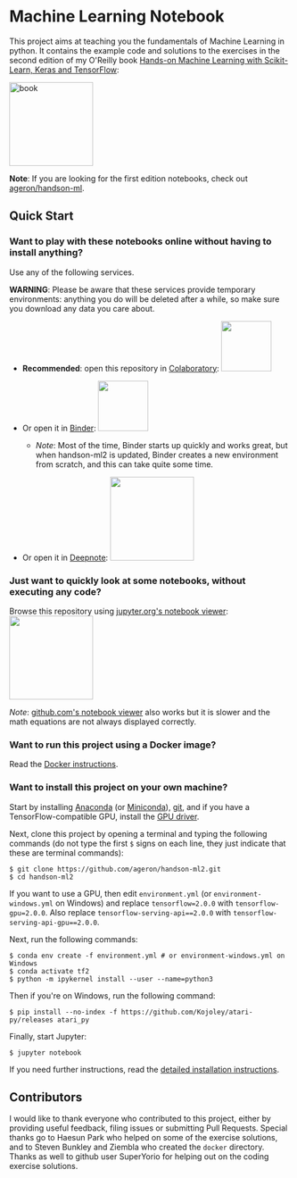 Machine Learning Notebook
==========================

This project aims at teaching you the fundamentals of Machine Learning in
python. It contains the example code and solutions to the exercises in the second edition of my O'Reilly book [Hands-on Machine Learning with Scikit-Learn, Keras and TensorFlow](https://www.oreilly.com/library/view/hands-on-machine-learning/9781492032632/):

<img src="https://images-na.ssl-images-amazon.com/images/I/51aqYc1QyrL._SX379_BO1,204,203,200_.jpg" title="book" width="150" />

**Note**: If you are looking for the first edition notebooks, check out [ageron/handson-ml](https://github.com/ageron/handson-ml).

## Quick Start

### Want to play with these notebooks online without having to install anything?
Use any of the following services.

**WARNING**: Please be aware that these services provide temporary environments: anything you do will be deleted after a while, so make sure you download any data you care about.

* **Recommended**: open this repository in [Colaboratory](https://colab.research.google.com/github/ageron/handson-ml2/blob/master/):
<a href="https://colab.research.google.com/github/ageron/handson-ml2/blob/master/"><img src="https://colab.research.google.com/img/colab_favicon.ico" width="90" /></a>

* Or open it in [Binder](https://mybinder.org/v2/gh/ageron/handson-ml2/master):
<a href="https://mybinder.org/v2/gh/ageron/handson-ml2/master"><img src="https://matthiasbussonnier.com/posts/img/binder_logo_128x128.png" width="90" /></a>

  * _Note_: Most of the time, Binder starts up quickly and works great, but when handson-ml2 is updated, Binder creates a new environment from scratch, and this can take quite some time.

* Or open it in [Deepnote](https://beta.deepnote.com/launch?template=data-science&url=https%3A//github.com/ageron/handson-ml2/blob/master/index.ipynb):
<a href="https://beta.deepnote.com/launch?template=data-science&url=https%3A//github.com/ageron/handson-ml2/blob/master/index.ipynb"><img src="https://www.deepnote.com/static/illustration.png" width="150" /></a>

### Just want to quickly look at some notebooks, without executing any code?

Browse this repository using [jupyter.org's notebook viewer](https://nbviewer.jupyter.org/github/ageron/handson-ml2/blob/master/index.ipynb):
<a href="https://nbviewer.jupyter.org/github/ageron/handson-ml2/blob/master/index.ipynb"><img src="https://jupyter.org/assets/nav_logo.svg" width="150" /></a>

_Note_: [github.com's notebook viewer](index.ipynb) also works but it is slower and the math equations are not always displayed correctly.

### Want to run this project using a Docker image?
Read the [Docker instructions](https://github.com/ageron/handson-ml2/tree/master/docker).

### Want to install this project on your own machine?

Start by installing [Anaconda](https://www.anaconda.com/distribution/) (or [Miniconda](https://docs.conda.io/en/latest/miniconda.html)), [git](https://git-scm.com/downloads), and if you have a TensorFlow-compatible GPU, install the [GPU driver](https://www.nvidia.com/Download/index.aspx).

Next, clone this project by opening a terminal and typing the following commands (do not type the first `$` signs on each line, they just indicate that these are terminal commands):

    $ git clone https://github.com/ageron/handson-ml2.git
    $ cd handson-ml2

If you want to use a GPU, then edit `environment.yml` (or `environment-windows.yml` on Windows) and replace `tensorflow=2.0.0` with `tensorflow-gpu=2.0.0`. Also replace `tensorflow-serving-api==2.0.0` with `tensorflow-serving-api-gpu==2.0.0`.

Next, run the following commands:

    $ conda env create -f environment.yml # or environment-windows.yml on Windows
    $ conda activate tf2
    $ python -m ipykernel install --user --name=python3

Then if you're on Windows, run the following command:

    $ pip install --no-index -f https://github.com/Kojoley/atari-py/releases atari_py

Finally, start Jupyter:

    $ jupyter notebook

If you need further instructions, read the [detailed installation instructions](INSTALL.md).

## Contributors
I would like to thank everyone who contributed to this project, either by providing useful feedback, filing issues or submitting Pull Requests. Special thanks go to Haesun Park who helped on some of the exercise solutions, and to Steven Bunkley and Ziembla who created the `docker` directory. Thanks as well to github user SuperYorio for helping out on the coding exercise solutions.
